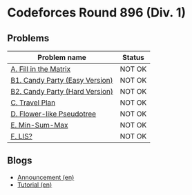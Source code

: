 # Codeforces Round 896 (Div. 1)

## Problems

|Problem name|Status|
|------------|---------|
| [A. Fill in the Matrix](problems/A._Fill_in_the_Matrix.md)|NOT OK|
| [B1. Candy Party (Easy Version)](problems/B1._Candy_Party_(Easy_Version).md)|NOT OK|
| [B2. Candy Party (Hard Version)](problems/B2._Candy_Party_(Hard_Version).md)|NOT OK|
| [C. Travel Plan](problems/C._Travel_Plan.md)|NOT OK|
| [D. Flower-like Pseudotree](problems/D._Flower-like_Pseudotree.md)|NOT OK|
| [E. Min-Sum-Max](problems/E._Min-Sum-Max.md)|NOT OK|
| [F. LIS?](problems/F._LIS_.md)|NOT OK|
## Blogs

- [Announcement (en)](blogs/Announcement_(en).md)
- [Tutorial (en)](blogs/Tutorial_(en).md)
